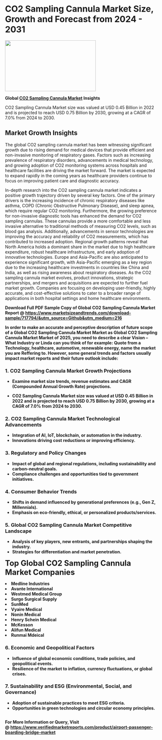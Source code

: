 <H1>CO2 Sampling Cannula Market Size, Growth and Forecast from 2024 - 2031</H1><img class="aligncenter size-medium wp-image-584254" src="https://thirdeyenews.in/wp-content/uploads/2024/09/Global-Market-Research-300x168.jpeg" alt="" width="300" height="168" /><p><strong>Global&nbsp;<a href="https://www.marketsizeandtrends.com/download-sample/717794/&amp;utm_source=Github&utm_medium=216">CO2 Sampling Cannula Market</a> Insights</strong></p><p>CO2 Sampling Cannula Market size was valued at USD 0.45 Billion in 2022 and is projected to reach USD 0.75 Billion by 2030, growing at a CAGR of 7.0% from 2024 to 2030.</p><p><h2>Market Growth Insights</h2> <p>The global CO2 sampling cannula market has been witnessing significant growth due to rising demand for medical devices that provide efficient and non-invasive monitoring of respiratory gases. Factors such as increasing prevalence of respiratory disorders, advancements in medical technology, and growing adoption of CO2 monitoring systems across hospitals and healthcare facilities are driving the market forward. The market is expected to expand rapidly in the coming years as healthcare providers continue to focus on improving patient care and diagnostic accuracy.</p> <p><strong></strong></p> <p>In-depth research into the CO2 sampling cannula market indicates a positive growth trajectory driven by several key factors. One of the primary drivers is the increasing incidence of chronic respiratory diseases like asthma, COPD (Chronic Obstructive Pulmonary Disease), and sleep apnea, which require regular CO2 monitoring. Furthermore, the growing preference for non-invasive diagnostic tools has enhanced the demand for CO2 sampling cannulas. These cannulas provide a more comfortable and less invasive alternative to traditional methods of measuring CO2 levels, such as blood gas analysis. Additionally, advancements in sensor technologies are improving the accuracy and reliability of CO2 measurements, which has contributed to increased adoption. Regional growth patterns reveal that North America holds a dominant share in the market due to high healthcare expenditure, robust healthcare infrastructure, and early adoption of innovative technologies. Europe and Asia-Pacific are also anticipated to experience significant growth, with Asia-Pacific emerging as a key region due to the increasing healthcare investments in countries like China and India, as well as rising awareness about respiratory diseases. As the CO2 sampling cannula market evolves, product innovations, strategic partnerships, and mergers and acquisitions are expected to further fuel market growth. Companies are focusing on developing user-friendly, highly accurate, and cost-effective solutions to cater to a broader range of applications in both hospital settings and home healthcare environments. <p><strong></p><p><span class=""><strong>Download Full PDF Sample Copy of Global CO2 Sampling Cannula Market Report</strong> @ <a href="https://www.marketsizeandtrends.com/download-sample/717794/&amp;utm_source=Github&utm_medium=216" target="_blank">https://www.marketsizeandtrends.com/download-sample/717794/&amp;utm_source=Github&utm_medium=216</a></span></p><p>In order to make an accurate and perceptive description of future scope of a Global&nbsp;CO2 Sampling Cannula Market Market as Global&nbsp;CO2 Sampling Cannula Market Market of 2025, you need to describe a clear Vision &ndash; What Industry or Linda can you think of for example: Quote from a Technology, healthcare, automotive, renewable energy, name the market you are Reffering to. However, some general trends and factors usually impact market reports and their future outlook include:</p><h3>1.&nbsp;<strong>CO2 Sampling Cannula Market Growth Projections</strong></h3><ul><li>Examine market size trends, revenue estimates and CAGR (Compounded Annual Growth Rate) projections.</li><li><p>CO2 Sampling Cannula Market size was valued at USD 0.45 Billion in 2022 and is projected to reach USD 0.75 Billion by 2030, growing at a CAGR of 7.0% from 2024 to 2030.</p></li></ul><h3>2.&nbsp;<strong>CO2 Sampling Cannula Market Technological Advancements</strong></h3><ul><li>Integration of AI, IoT, blockchain, or automation in the industry.</li><li>Innovations driving cost reductions or improving efficiency.</li></ul><h3>3.&nbsp;<strong>Regulatory and Policy Changes</strong></h3><ul><li>Impact of global and regional regulations, including sustainability and carbon-neutral goals.</li><li>Compliance challenges and opportunities tied to government initiatives.</li></ul><h3>4.&nbsp;<strong>Consumer Behavior Trends</strong></h3><ul><li>Shifts in demand influenced by generational preferences (e.g., Gen Z, Millennials).</li><li>Emphasis on eco-friendly, ethical, or personalized products/services.</li></ul><h3>5.&nbsp;<strong>Global CO2 Sampling Cannula Market Competitive Landscape</strong></h3><ul><li>Analysis of key players, new entrants, and partnerships shaping the industry.</li><li>Strategies for differentiation and market penetration.</li></ul><p data-pm-slice="1 1 []"><span style="color: inherit; font-family: inherit; font-size: 25px;">Top Global CO2 Sampling Cannula Market Companies</span></p><div class="" data-test-id=""><p><li>Medline Industries</li><li> Avante International</li><li> Westmed Medical Group</li><li> Surgo Surgical Supply</li><li> SunMed</li><li> Vyaire Medical</li><li> Nonin Medical</li><li> Henry Schein Medical</li><li> McKesson</li><li> Alifun Medical</li><li> Runmai Mdeical</li></p></div><h3>6.&nbsp;<strong>Economic and Geopolitical Factors</strong></h3><ul><li>Influence of global economic conditions, trade policies, and geopolitical events.</li><li>Resilience of the market to inflation, currency fluctuations, or global crises.</li></ul><h3>7.&nbsp;<strong>Sustainability and ESG (Environmental, Social, and Governance)</strong></h3><ul><li>Adoption of sustainable practices to meet ESG criteria.</li><li>Opportunities in green technologies and circular economy principles.</li></ul><h2><strong style="font-size: 14px;">For More Information or Query, Visit @&nbsp;</strong><a style="background-color: #ffffff; font-size: 14px;" href="https://www.marketsizeandtrends.com/report/co2-sampling-cannula-market/" target="_blank">https://www.verifiedmarketreports.com/product/airport-passenger-boarding-bridge-market</a></h2>
